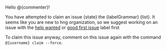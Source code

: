 Hello @{commenter}!

You have attempted to claim an issue {state} the {labelGrammar} {list}. It seems like you are new to hng organization, so we suggest working on an issue with the [help wanted](https://github.com/{repoOwner}/{repoName}/issues?q=is%3Aopen+is%3Aissue+no%3Aassignee+label%3A%22help+wanted%22) or [good first issue](https://github.com/{repoOwner}/{repoName}/issues?q=is%3Aopen+is%3Aissue+no%3Aassignee+label%3A%22good+first+issue%22) label first

To claim this issue anyway, comment on this issue again with the command `@{username} claim --force`.
